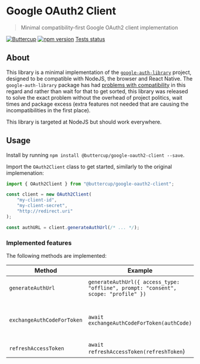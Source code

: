 # Google OAuth2 Client
> Minimal compatibility-first Google OAuth2 client implementation

[![Buttercup](https://cdn.rawgit.com/buttercup-pw/buttercup-assets/6582a033/badge/buttercup-slim.svg)](https://buttercup.pw) [![npm version](https://badge.fury.io/js/%40buttercup%2Fgoogle-oauth2-client.svg)](https://www.npmjs.com/package/@buttercup/google-oauth2-client) [Tests status](https://github.com/buttercup/google-oauth2-client/actions/workflows/test.yml/badge.svg)

## About

This library is a minimal implementation of the [`google-auth-library`](https://github.com/googleapis/google-auth-library-nodejs) project, designed to be compatible with NodeJS, the browser and React Native. The `google-auth-library` package has had [problems with compatibility](https://github.com/googleapis/google-auth-library-nodejs/issues/150) in this regard and rather than wait for that to get sorted, this library was released to solve the exact problem without the overhead of project politics, wait times and package excess (extra features not needed that are causing the incompatibilities in the first place).

This library is targeted at NodeJS but should work everywhere.

## Usage

Install by running `npm install @buttercup/google-oauth2-client --save`.

Import the `OAuth2Client` class to get started, similarly to the original implemenation:

```javascript
import { OAuth2Client } from "@buttercup/google-oauth2-client";

const client = new OAuth2Client(
    "my-client-id",
    "my-client-secret",
    "http://redirect.uri"
);

const authURL = client.generateAuthUrl(/* ... */);
```

### Implemented features

The following methods are implemented:

| Method                | Example                           | Description                               |
|-----------------------|-----------------------------------|-------------------------------------------|
| `generateAuthUrl`     | `generateAuthUrl({ access_type: "offline", prompt: "consent", scope: "profile" })` | Generate an authorisation URL |
| `exchangeAuthCodeForToken` | `await exchangeAuthCodeForToken(authCode)` | Get the tokens for an authorisation code |
| `refreshAccessToken`  | `await refreshAccessToken(refreshToken`)| Refresh the tokens                  |
